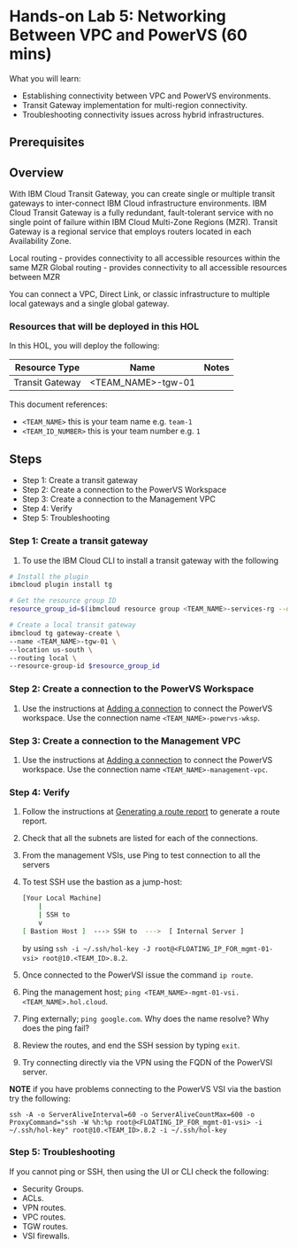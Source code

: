 # Hands-on Lab 5: Networking Between VPC and PowerVS (60 mins)

What you will learn:

* Establishing connectivity between VPC and PowerVS environments.
* Transit Gateway implementation for multi-region connectivity.
* Troubleshooting connectivity issues across hybrid infrastructures.

## Prerequisites

## Overview

With IBM Cloud Transit Gateway, you can create single or multiple transit gateways to inter-connect IBM Cloud infrastructure environments. IBM Cloud Transit Gateway is a fully redundant, fault-tolerant service with no single point of failure within IBM Cloud Multi-Zone Regions (MZR). Transit Gateway is a regional service that employs routers located in each Availability Zone.

Local routing - provides connectivity to all accessible resources within the same MZR
Global routing  - provides connectivity to all accessible resources between MZR

You can connect a VPC, Direct Link, or classic infrastructure to multiple local gateways and a single global gateway.

### Resources that will be deployed in this HOL

In this HOL, you will deploy the following:

Resource Type | Name | Notes
---------|----------|---------
Transit Gateway | <TEAM_NAME>-tgw-01 |

This document references:

- `<TEAM_NAME>` this is your team name e.g. `team-1`
- `<TEAM_ID_NUMBER>` this is your team number e.g. `1`

## Steps

* Step 1: Create a transit gateway
* Step 2: Create a connection to the PowerVS Workspace
* Step 3: Create a connection to the Management VPC
* Step 4: Verify
* Step 5: Troubleshooting

### Step 1: Create a transit gateway

1. To use the IBM Cloud CLI to install a transit gateway with the following

```bash
# Install the plugin
ibmcloud plugin install tg

# Get the resource group ID
resource_group_id=$(ibmcloud resource group <TEAM_NAME>-services-rg --output JSON | jq -r '.[].id')

# Create a local transit gateway
ibmcloud tg gateway-create \
--name <TEAM_NAME>-tgw-01 \
--location us-south \
--routing local \
--resource-group-id $resource_group_id
```

### Step 2: Create a connection to the PowerVS Workspace

1. Use the instructions at [Adding a connection](https://cloud.ibm.com/docs/transit-gateway?topic=transit-gateway-adding-connections&interface=ui) to connect the PowerVS workspace. Use the connection name `<TEAM_NAME>-powervs-wksp`.

### Step 3: Create a connection to the Management VPC

1. Use the instructions at [Adding a connection](https://cloud.ibm.com/docs/transit-gateway?topic=transit-gateway-adding-connections&interface=ui) to connect the PowerVS workspace. Use the connection name `<TEAM_NAME>-management-vpc`.

### Step 4: Verify

1. Follow the instructions at [Generating a route report](https://cloud.ibm.com/docs/transit-gateway?topic=transit-gateway-route-reports&interface=ui) to generate a route report.
2. Check that all the subnets are listed for each of the connections.
3. From the management VSIs, use Ping to test connection to all the servers
4. To test SSH use the bastion as a jump-host:

    ```bash
    [Your Local Machine]
        |
        | SSH to
        v
    [ Bastion Host ]  ---> SSH to  --->  [ Internal Server ]
    ```
    by using `ssh -i ~/.ssh/hol-key -J root@<FLOATING_IP_FOR_mgmt-01-vsi> root@10.<TEAM_ID>.8.2`.

5. Once connected to the PowerVSI issue the command `ip route`.
6. Ping the management host; `ping <TEAM_NAME>-mgmt-01-vsi.<TEAM_NAME>.hol.cloud`.
7. Ping externally; `ping google.com`. Why does the name resolve? Why does the ping fail?
8. Review the routes, and end the SSH session by typing `exit`.
9. Try connecting directly via the VPN using the FQDN of the PowerVSI server.

**NOTE** if you have problems connecting to the PowerVS VSI via the bastion try the following:

`ssh -A -o ServerAliveInterval=60 -o ServerAliveCountMax=600 -o ProxyCommand="ssh -W %h:%p root@<FLOATING_IP_FOR_mgmt-01-vsi> -i ~/.ssh/hol-key" root@10.<TEAM_ID>.8.2 -i ~/.ssh/hol-key`

### Step 5: Troubleshooting

If you cannot ping or SSH, then using the UI or CLI check the following:

* Security Groups.
* ACLs.
* VPN routes.
* VPC routes.
* TGW routes.
* VSI firewalls.
